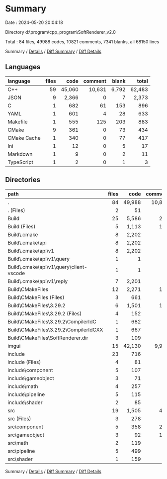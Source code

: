 # Summary

Date : 2024-05-20 20:04:18

Directory d:\\program\\cpp_program\\SoftRenderer_v2.0

Total : 84 files,  49988 codes, 10821 comments, 7341 blanks, all 68150 lines

Summary / [Details](details.md) / [Diff Summary](diff.md) / [Diff Details](diff-details.md)

## Languages
| language | files | code | comment | blank | total |
| :--- | ---: | ---: | ---: | ---: | ---: |
| C++ | 59 | 45,060 | 10,631 | 6,792 | 62,483 |
| JSON | 9 | 2,366 | 0 | 7 | 2,373 |
| C | 1 | 682 | 61 | 153 | 896 |
| YAML | 1 | 601 | 4 | 28 | 633 |
| Makefile | 1 | 555 | 125 | 203 | 883 |
| CMake | 9 | 361 | 0 | 73 | 434 |
| CMake Cache | 1 | 340 | 0 | 77 | 417 |
| Ini | 1 | 12 | 0 | 5 | 17 |
| Markdown | 1 | 9 | 0 | 2 | 11 |
| TypeScript | 1 | 2 | 0 | 1 | 3 |

## Directories
| path | files | code | comment | blank | total |
| :--- | ---: | ---: | ---: | ---: | ---: |
| . | 84 | 49,988 | 10,821 | 7,341 | 68,150 |
| . (Files) | 2 | 51 | 24 | 16 | 91 |
| Build | 25 | 5,586 | 252 | 697 | 6,535 |
| Build (Files) | 5 | 1,113 | 125 | 293 | 1,531 |
| Build\\.cmake | 8 | 2,202 | 0 | 7 | 2,209 |
| Build\\.cmake\\api | 8 | 2,202 | 0 | 7 | 2,209 |
| Build\\.cmake\\api\\v1 | 8 | 2,202 | 0 | 7 | 2,209 |
| Build\\.cmake\\api\\v1\\query | 1 | 1 | 0 | 0 | 1 |
| Build\\.cmake\\api\\v1\\query\\client-vscode | 1 | 1 | 0 | 0 | 1 |
| Build\\.cmake\\api\\v1\\reply | 7 | 2,201 | 0 | 7 | 2,208 |
| Build\\CMakeFiles | 12 | 2,271 | 127 | 397 | 2,795 |
| Build\\CMakeFiles (Files) | 3 | 661 | 4 | 39 | 704 |
| Build\\CMakeFiles\\3.29.2 | 6 | 1,501 | 123 | 348 | 1,972 |
| Build\\CMakeFiles\\3.29.2 (Files) | 4 | 152 | 0 | 45 | 197 |
| Build\\CMakeFiles\\3.29.2\\CompilerIdC | 1 | 682 | 61 | 153 | 896 |
| Build\\CMakeFiles\\3.29.2\\CompilerIdCXX | 1 | 667 | 62 | 150 | 879 |
| Build\\CMakeFiles\\SoftRenderer.dir | 3 | 109 | 0 | 10 | 119 |
| imgui | 15 | 42,130 | 9,974 | 6,065 | 58,169 |
| include | 23 | 716 | 87 | 195 | 998 |
| include (Files) | 4 | 81 | 0 | 19 | 100 |
| include\\component | 5 | 107 | 36 | 35 | 178 |
| include\\gameobject | 3 | 71 | 18 | 25 | 114 |
| include\\math | 4 | 257 | 1 | 56 | 314 |
| include\\pipeline | 5 | 115 | 15 | 40 | 170 |
| include\\shader | 2 | 85 | 17 | 20 | 122 |
| src | 19 | 1,505 | 484 | 368 | 2,357 |
| src (Files) | 3 | 278 | 5 | 76 | 359 |
| src\\component | 5 | 358 | 290 | 101 | 749 |
| src\\gameobject | 3 | 92 | 122 | 18 | 232 |
| src\\math | 2 | 119 | 8 | 31 | 158 |
| src\\pipeline | 5 | 499 | 26 | 114 | 639 |
| src\\shader | 1 | 159 | 33 | 28 | 220 |

Summary / [Details](details.md) / [Diff Summary](diff.md) / [Diff Details](diff-details.md)